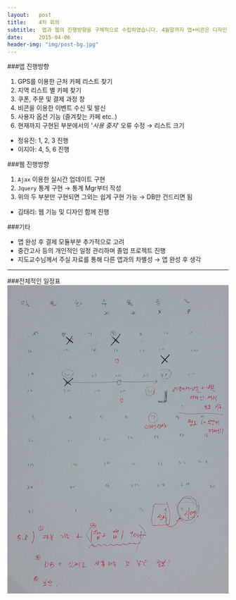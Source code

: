 ```yaml
---
layout:   post
title:    4차 회의
subtitle:  앱과 웹의 진행방향을 구체적으로 수립하였습니다. 4월말까지 앱+비콘은 디자인 제외한 모든 기능, 웹은 약간의 디자인과 모든 기능을 완성하는 것이 목표입니다.
date:     2015-04-06
header-img: "img/post-bg.jpg"
---
```


###앱 진행방향  

1. GPS를 이용한 근처 카페 리스트 찾기  
2. 지역 리스트 별 카페 찾기  
3. 쿠폰, 주문 및 결제 과정 창  
4. 비콘을 이용한 이벤트 수신 및 발신  
5. 사용자 옵션 기능 (즐겨찾는 카페 etc..)  
6. 현재까지 구현된 부분에서의 '*사용 중지*' 오류 수정 → 리스트 크기  

- 정유진: 1, 2, 3 진행  
- 이지아: 4, 5, 6 진행  


###웹 진행방향  

1. `Ajax` 이용한 실시간 업데이트 구현  
2. `Jquery` 통계 구현 → 통계 Mgr부터 작성  
3. 위의 두 부분만 구현되면 그외는 쉽게 구현 가능 → DB만 건드리면 됨  

- 김태리: 웹 기능 및 디자인 함께 진행  


###기타  

- 앱 완성 후 결제 모듈부분 추가적으로 고려  
- 중간고사 등의 개인적인 일정 관리하며 졸업 프로젝트 진행  
- 지도교수님께서 주실 자료를 통해 다른 앱과의 차별성 → 앱 완성 후 생각  


---


###전체적인 일정표  
![calendar plan](/img/0406plan.jpg)  
